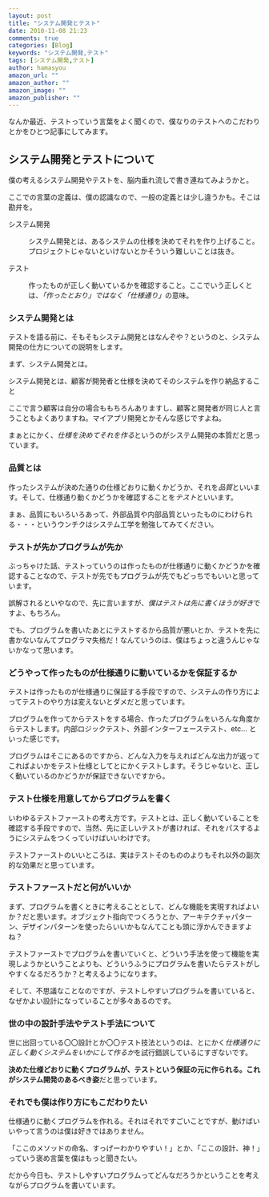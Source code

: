 ```yaml
---
layout: post
title: "システム開発とテスト"
date: 2010-11-08 21:23
comments: true
categories: [Blog]
keywords: "システム開発,テスト"
tags: [システム開発,テスト]
author: hamasyou
amazon_url: ""
amazon_author: ""
amazon_image: ""
amazon_publisher: ""
---
```


なんか最近、テストっていう言葉をよく聞くので、僕なりのテストへのこだわりとかをひとつ記事にしてみます。


<!-- more -->

<script type="text/javascript">$(document).ready(function() { create_toc(); });</script> 

<h2>システム開発とテストについて</h2>

僕の考えるシステム開発やテストを、脳内垂れ流しで書き連ねてみようかと。

ここでの言葉の定義は、僕の認識なので、一般の定義とは少し違うかも。そこは勘弁を。

<dl>
<dt>システム開発</dt>
<dd><p>システム開発とは、あるシステムの仕様を決めてそれを作り上げること。プロジェクトじゃないといけないとかそういう難しいことは抜き。</p></dd>
<dt>テスト</dt>
<dd><p>作ったものが正しく動いているかを確認すること。ここでいう正しくとは、<em>「作ったとおり」ではなく「仕様通り」</em>の意味。</p></dd>
</dl>

<h3>システム開発とは</h3>

テストを語る前に、そもそもシステム開発とはなんぞや？というのと、システム開発の仕方についての説明をします。

まず、システム開発とは。

<p class="option">システム開発とは、顧客が開発者と仕様を決めてそのシステムを作り納品すること</p>

ここで言う顧客は自分の場合ももちろんありますし、顧客と開発者が同じ人と言うこともよくありますね。マイアプリ開発とかそんな感じですよね。

まぁとにかく、<em>仕様を決めてそれを作る</em>というのがシステム開発の本質だと思っています。

<h3>品質とは</h3>

<p class="option">作ったシステムが決めた通りの仕様どおりに動くかどうか、それを<em>品質</em>といいます。そして、仕様通り動くかどうかを確認することを<em>テスト</em>といいます。</p>

まぁ、品質にもいろいろあって、外部品質や内部品質といったものにわけられる・・・というウンチクはシステム工学を勉強してみてください。

<h3>テストが先かプログラムが先か</h3>

ぶっちゃけた話、テストっていうのは作ったものが仕様通りに動くかどうかを確認することなので、テストが先でもプログラムが先でもどっちでもいいと思っています。

誤解されるといやなので、先に言いますが、<em>僕はテストは先に書くほうが好き</em>ですよ、もちろん。

でも、プログラムを書いたあとにテストするから品質が悪いとか、テストを先に書かないなんてプログラマ失格だ！なんていうのは、僕はちょっと違うんじゃないかなって思います。

<h3>どうやって作ったものが仕様通りに動いているかを保証するか</h3>

テストは作ったものが仕様通りに保証する手段ですので、システムの作り方によってテストのやり方は変えないとダメだと思っています。

プログラムを作ってからテストをする場合、作ったプログラムをいろんな角度からテストします。内部ロジックテスト、外部インターフェーステスト、etc... といった感じです。

プログラムはそこにあるのですから、どんな入力を与えればどんな出力が返ってこればよいかをテスト仕様としてとにかくテストします。そうじゃないと、正しく動いているのかどうかが保証できないですから。

<h3>テスト仕様を用意してからプログラムを書く</h3>

いわゆるテストファーストの考え方です。テストとは、正しく動いていることを確認する手段ですので、当然、先に正しいテストが書ければ、それをパスするようにシステムをつくっていけばいいわけです。

テストファーストのいいところは、実はテストそのもののよりもそれ以外の副次的な効果だと思っています。

<h3>テストファーストだと何がいいか</h3>

まず、プログラムを書くときに考えることとして、どんな機能を実現すればよいか？だと思います。オブジェクト指向でつくろうとか、アーキテクチャパターン、デザインパターンを使ったらいいかもなんてことも頭に浮かんできますよね？

テストファーストでプログラムを書いていくと、どういう手法を使って機能を実現しようかということよりも、どういうふうにプログラムを書いたらテストがしやすくなるだろうか？と考えるようになります。

そして、不思議なことなのですが、テストしやすいプログラムを書いていると、なぜかよい設計になっていることが多々あるのです。

<h3>世の中の設計手法やテスト手法について</h3>

世に出回っている〇〇設計とか〇〇テスト技法というのは、とにかく<em>仕様通りに正しく動くシステムをいかにして作るか</em>を試行錯誤しているにすぎないです。

<strong>決めた仕様どおりに動くプログラムが、テストという保証の元に作られる。これがシステム開発のあるべき姿</strong>だと思っています。

<h3>それでも僕は作り方にもこだわりたい</h3>

仕様通りに動くプログラムを作れる。それはそれですごいことですが、動けばいいやって言うのは僕は好きではありません。

「ここのメソッドの命名、すっげーわかりやすい！」とか、「ここの設計、神！」っていう褒め言葉を僕はもっと聞きたい。

だから今日も、テストしやすいプログラムってどんなだろうかということを考えながらプログラムを書いています。





